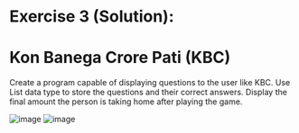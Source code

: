 # Exercise 3 (Solution):
# Kon Banega Crore Pati (KBC)
Create a program capable of displaying questions to the user like KBC. 
Use List data type to store the questions and their correct answers.
Display the final amount the person is taking home after playing the game.

![image ](https://github.com/marjan-ahmed/100-Days-Of-Python/assets/159646510/0db90e52-af6a-400a-bacf-63d1ef7c9ffb)
![image](https://github.com/marjan-ahmed/100-Days-Of-Python/assets/159646510/e6a2033f-dc13-4cb7-bb4b-2fc90a07619b)
